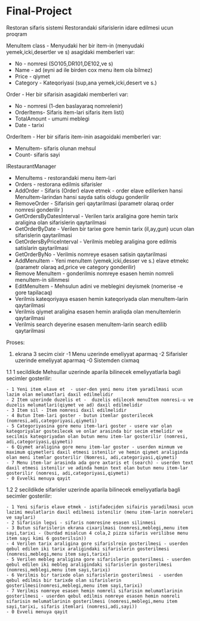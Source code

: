 # Final-Project
Restoran sifaris sistemi
 Restorandaki sifarislerin idare edilmesi ucun proqram

 MenuItem class -  Menyudaki her bir item-in (menyudaki yemek,icki,desertler ve s) asagidaki memberleri var:
  - No - nomresi (SO105,DR101,DE102,ve s)
  - Name - ad (eyni ad ile birden cox menu item ola bilmez)
  - Price - qiymet
  - Category - Kateqoriyasi (sup,ana yemek,icki,desert ve s.)

 Order - Her bir sifarisin asagidaki memberleri var:
  - No - nomresi (1-den baslayaraq nomrelenir)
  - OrderItems- Sifaris item-lari sifaris item listi)
  - TotalAmount - umumi meblegi
  - Date - tarixi

 OrderItem - Her bir sifaris item-inin asagoidaki memberleri var:
  - MenuItem- sifaris olunan mehsul
  - Count- sifaris sayi

IRestaurantManager

 - MenuItems - restorandaki menu item-lari
 - Orders - restorana edilmis sifarisler
 - AddOrder - Sifaris (Order) elave etmek - order elave edilerken hansi MenuItem-larindan hansi sayda satis oldugu gonderilir
 - RemoveOrder - Sifarisin geri qaytarilmasi (parametr olaraq order nomresi gonderilir )
 - GetOrdersByDatesInterval - Verilen tarix araligina gore hemin tarix araligina olan sifarislerin qaytarilmasi
 - GetOrderByDate - Verilen bir tarixe gore hemin tarix (il,ay,gun) ucun olan sifarislerin qaytarilmasi
 - GetOrdersByPriceInterval - Verilmis mebleg araligina gore edilmis satislarin qaytarilmasi
 - GetOrderByNo - Verilmis nomreye esasen satisin qaytarilmasi
 - AddMenuItem - Yeni menuItem (yemek,icki,desser ve s.) elave etmekc (parametr olaraq ad,price ve category gonderilir)
 - Remove MenuItem - gonderilmis nomreye esasen hemin nomreli menuItem-in silinmesi
 - EditMenuItem - Mehsulun adini ve meblegini deyismek (nomerise -e gore tapilacaq)
 - Verilmis kateqoriyaya esasen hemin kateqoriyada olan menuItem-larin qaytarilmasi
 - Verilmis qiymet araligina esasen hemin araliqda olan menuItemlerin qaytarilmasi
 - Verilmis search deyerine esasen menuItem-larin search edilib qaytarilmasi



Proses:

1.
   ekrana 3 secim cixir
    -1 Menu uzerinde emeliyyat aparmaq
    -2 Sifarisler uzerinde emeliyyat aparmaq
    -0 Sistemden cixmaq
	
1.1 1 secildikde Mehsullar uzerinde aparila bilinecek emeliyyatlarla bagli secimler gosterilir:
    
    - 1 Yeni item elave et  - user-den yeni menu item yaradilmasi ucun lazim olan melumatlari daxil edilmelidir
    - 2 Item uzerinde duzelis et -  duzelis edilecek menuItem nomresi-u ve duzelis melumatlari(qiymet ve ad) daxil edilmelidir
    - 3 Item sil - Item nomresi daxil edilmelidir
    - 4 Butun Item-lari goster - butun itemlar gosterilecek (nomresi,adi,categoriyasi,qiymeti)
    - 5 Categoriyasina gore menu item-lari goster - usere var olan kateqoriyalar gosteilecek ve onlar arasinda bir secim etmelidir ve secilmis kateqoriyadan olan butun menu item-lar gosterilir (nomresi, adi,categoriyasi,qiymeti)
    - 6 Qiymet araligina gore menu item-lar goster - userden minmum ve maximum qiymetleri daxil etmesi istenilir ve hemin qiymet araliginda olan meni itemlar gosterilir (Nomresi, adi,categoriyasi,qiymeti)
    - 7 Menu item-lar arasinda ada gore axtaris et (search) - userden text daxil etmesi istenilir ve adinda hemin text olan butun menu item-lar gosterilir (nomresi, adi,categoriyasi,qiymeti)
    - 0 Evvelki menuya qayit
    
1.2 2 secildikde sifarisler uzerinde aparila bilinecek emeliyyatlarla bagli secimler gosterilir:
    
    - 1 Yeni sifaris elave etmek - istifadeciden sifairis yaradilmasi ucun lazimi meulatlarin daxil edilmesi istenilir (menu item-larin nomreleri ve saylari)
    - 2 Sifarisin legvi - sifaris nomresine esasen silinmesi
    - 3 Butun sifarislerin ekrana cixarilmasi (nomresi,meblegi,menu item sayi,tarixi - (burdad misalcun 4 cola,2 pizza sifaris verilibse menu item sayi kimi 6 gosterilsin))
    - 4 Verilen tarix araligina gore sifarislrein gosterilmesi - userden qebul edilen iki tarix araligindaki sifarislerin gosterilmesi (nomresi,meblegi,menu item sayi,tarixi)
    - 5 Verilen mebleg araligina gore sifarislerin gosterilmesi - userden qebul edilen iki mebleg araligindaki sifarislerin gosterilmesi (nomresi,meblegi,menu item sayi,tarixi)
    - 6 Verilmis bir tarixde olan sifarislerin gosterilmesi  - userden qebul edilmis bir tarixde olan sifarislerin gosterilmesi(nomresi,meblegi,menu item sayi,tarixi)
    - 7 Verilmis nomreye esasen hemin nomreli sifarisin melumatlarinin gosterilmesi - userden qebul edilmis nomreye esasen hemin nomreli sifarisin melumatlarinin gosterilmesi (nomresi,meblegi,menu item sayi,tarixi, sifaris itemlari (nomresi,adi,sayi))
    - 0 Evveli menuya qayit
